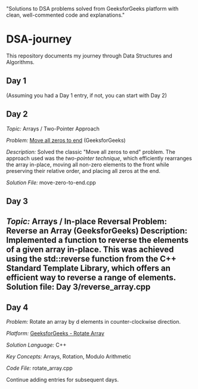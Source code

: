 
"Solutions to DSA problems solved from GeeksforGeeks platform with clean, well-commented code and explanations."
# DSA-journey

This repository documents my journey through Data Structures and Algorithms.

## Day 1

(Assuming you had a Day 1 entry, if not, you can start with Day 2)

## Day 2

*Topic:* Arrays / Two-Pointer Approach

*Problem:* [Move all zeros to end](https://www.geeksforgeeks.org/move-all-zeros-to-end-of-array/) (GeeksforGeeks)

*Description:* Solved the classic "Move all zeros to end" problem. The approach used was the *two-pointer technique*, which efficiently rearranges the array in-place, moving all non-zero elements to the front while preserving their relative order, and placing all zeros at the end.

*Solution File:* move-zero-to-end.cpp

## Day 3  

*Topic:* Arrays / In-place Reversal Problem: Reverse an Array (GeeksforGeeks) Description: Implemented a function to reverse the elements of a given array in-place. This was achieved using the std::reverse function from the C++ Standard Template Library, which offers an efficient way to reverse a range of elements. Solution file: Day 3/reverse_array.cpp
---

## Day 4 

*Problem:* Rotate an array by d elements in counter-clockwise direction.

*Platform:* [GeeksforGeeks - Rotate Array](https://www.geeksforgeeks.org/problems/rotate-array-by-n-elements/0)

*Solution Language:* C++

*Key Concepts:* Arrays, Rotation, Modulo Arithmetic

*Code File:* rotate_array.cpp

Continue adding entries for subsequent days.
